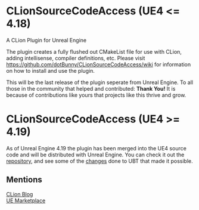# CLionSourceCodeAccess (UE4 <= 4.18)
A CLion Plugin for Unreal Engine

The plugin creates a fully flushed out CMakeList file for use with CLion, adding intellisense, compiler definitions, etc.
Please visit https://github.com/dotBunny/CLionSourceCodeAccess/wiki for information on how to install and use the plugin.
  
This will be the last release of the plugin seperate from Unreal Engine. To all those in the community that helped and contributed: **Thank You!** It is because of contributions like yours that projects like this thrive and grow.

# CLionSourceCodeAccess (UE4 >= 4.19)
As of Unreal Engine 4.19 the plugin has been merged into the UE4 source code and will be distributed with Unreal Engine. You can check it out the [repository](https://github.com/EpicGames/UnrealEngine/tree/master/Engine/Plugins/Developer/CLionSourceCodeAccess), and see some of the [changes](https://github.com/EpicGames/UnrealEngine/blob/master/Engine/Source/Programs/UnrealBuildTool/ProjectFiles/CMake/CMakefileGenerator.cs) done to UBT that made it possible.
  
## Mentions
[CLion Blog](https://blog.jetbrains.com/clion/2016/10/clion-and-ue4/)  
[UE Marketplace](https://www.unrealengine.com/marketplace/clion-integration)
